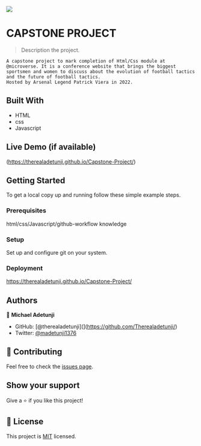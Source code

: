 ![](https://img.shields.io/badge/Microverse-blueviolet)

# CAPSTONE PROJECT

> Description the project.

    A capstone project to mark completion of Html/Css module at @microverse. It is a conference website that brings the biggest sportsmen and women to discuss about the evolution of football tactics and the future of football tactics.
    Hosted by Arsenal Legend Patrick Viera in 2022.

## Built With

> 
-   HTML
-   css
-   Javascript

## Live Demo (if available)

(https://therealadetunji.github.io/Capstone-Project/)

## Getting Started

To get a local copy up and running follow these simple example steps.

### Prerequisites

html/css/Javascript/github-workflow knowledge

### Setup

Set up and configure git on your system.

### Deployment

https://therealadetunji.github.io/Capstone-Project/

## Authors

👤 **Michael Adetunji**

- GitHub: [@therealadetunji](](https://github.com/Therealadetunji/)
- Twitter: [@madetunji1376](https://twitter.com/madetunji1376)

## 🤝 Contributing

Feel free to check the [issues page](https://github.com/Therealadetunji/Capstone-Project/issues).

## Show your support

Give a ⭐️ if you like this project!

## 📝 License

This project is [MIT](./MIT.md) licensed.
